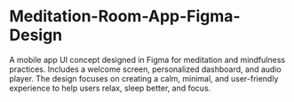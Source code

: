 # Meditation-Room-App-Figma-Design
A mobile app UI concept designed in Figma for meditation and mindfulness practices. Includes a welcome screen, personalized dashboard, and audio player. The design focuses on creating a calm, minimal, and user-friendly experience to help users relax, sleep better, and focus.
